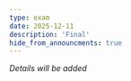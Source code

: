 ```yaml
---
type: exam
date: 2025-12-11
description: 'Final'
hide_from_announcments: true
---
```

*Details will be added*